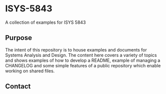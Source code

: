 # ISYS-5843
A collection of examples for ISYS 5843

## Purpose
The intent of this repository is to house examples and documents for Systems Analysis and Design.
The content here covers a variety of topics and shows examples of how to develop a README, example of managing a CHANGELOG and some simple features of a public repository which enable working on shared files.

## Contact
